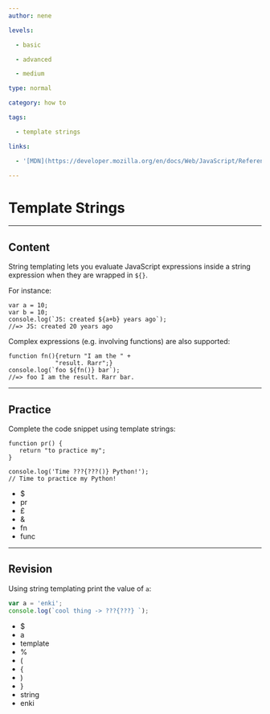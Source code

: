 ```yaml
---
author: nene

levels:

  - basic

  - advanced

  - medium

type: normal

category: how to

tags:

  - template strings

links:

  - '[MDN](https://developer.mozilla.org/en/docs/Web/JavaScript/Reference/template_strings){website}'

---
```

# Template Strings

---
## Content

String templating lets you evaluate JavaScript expressions inside a string expression when they are wrapped in `${}`.


For instance:

```
var a = 10; 
var b = 10;
console.log(`JS: created ${a+b} years ago`);
//=> JS: created 20 years ago
```

Complex expressions (e.g. involving functions) are also supported:

```
function fn(){return "I am the " + 
             "result. Rarr";}
console.log(`foo ${fn()} bar`);
//=> foo I am the result. Rarr bar.
```

---
## Practice

Complete the code snippet using template strings:

```
function pr() {
   return "to practice my";
} 

console.log('Time ???{???()} Python!'); 
// Time to practice my Python!
```
* $
* pr
* £
* &
* fn
* func

---
## Revision

Using string templating print the value of `a`:
```javascript
var a = 'enki';
console.log(`cool thing -> ???{???} `);
```

* $
* a
* template
* %
* (
* {
* )
* }
* string
* enki